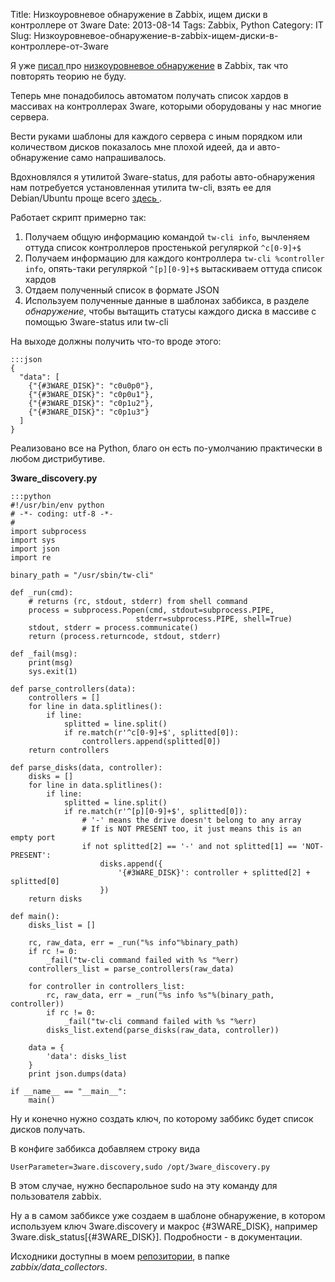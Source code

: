Title: Низкоуровневое обнаружение в Zabbix, ищем диски в контроллере от 3ware
Date: 2013-08-14
Tags: Zabbix, Python
Category: IT
Slug: Низкоуровневое-обнаружение-в-zabbix-ищем-диски-в-контроллере-от-3ware

Я уже [ писал ](/it/Низкоуровневое-обнаружение-в-zabbix) про [низкоуровневое обнаружение](https://www.zabbix.com/documentation/ru/2.0/manual/discovery/low_level_discovery)
в Zabbix, так что повторять теорию не буду.

Теперь мне понадобилось автоматом получать список хардов в массивах
на контроллерах 3ware, которыми оборудованы у нас многие сервера.

Вести руками шаблоны для каждого сервера с иным порядком или количеством дисков
показалось мне плохой идеей, да и авто-обнаружение само напрашивалось.

Вдохновлялся я утилитой 3ware-status, для работы авто-обнаружения нам потребуется
установленная утилита tw-cli, взять ее для Debian/Ubuntu проще всего [ здесь ](http://hwraid.le-vert.net/).

Работает скрипт примерно так:

1. Получаем общую информацию командой `tw-cli info`, вычленяем оттуда список
   контроллеров простенькой регуляркой `^c[0-9]+$`
2. Получаем информацию для каждого контроллера `tw-cli %controller info`, опять-таки
   регуляркой `^[p][0-9]+$` вытаскиваем оттуда список хардов
3. Отдаем полученный список в формате JSON
4. Используем полученные данные в шаблонах заббикса, в разделе *обнаружение*,
   чтобы вытащить статусы каждого диска в массиве с помощью 3ware-status или tw-cli

На выходе должны получить что-то вроде этого:

    :::json
    {
      "data": [
        {"{#3WARE_DISK}": "c0u0p0"},
        {"{#3WARE_DISK}": "c0p0u1"},
        {"{#3WARE_DISK}": "c0p1u2"},
        {"{#3WARE_DISK}": "c0p1u3"}
      ]
    }

Реализовано все на Python, благо он есть по-умолчанию практически в любом дистрибутиве.

**3ware_discovery.py**

    :::python
    #!/usr/bin/env python
    # -*- coding: utf-8 -*-
    #
    import subprocess
    import sys
    import json
    import re

    binary_path = "/usr/sbin/tw-cli"

    def _run(cmd):
        # returns (rc, stdout, stderr) from shell command
        process = subprocess.Popen(cmd, stdout=subprocess.PIPE,
                                stderr=subprocess.PIPE, shell=True)
        stdout, stderr = process.communicate()
        return (process.returncode, stdout, stderr)

    def _fail(msg):
        print(msg)
        sys.exit(1)

    def parse_controllers(data):
        controllers = []
        for line in data.splitlines():
            if line:
                splitted = line.split()
                if re.match(r'^c[0-9]+$', splitted[0]):
                    controllers.append(splitted[0])
        return controllers

    def parse_disks(data, controller):
        disks = []
        for line in data.splitlines():
            if line:
                splitted = line.split()
                if re.match(r'^[p][0-9]+$', splitted[0]):
                    # '-' means the drive doesn't belong to any array
                    # If is NOT PRESENT too, it just means this is an empty port
                    if not splitted[2] == '-' and not splitted[1] == 'NOT-PRESENT':
                        disks.append({
                            '{#3WARE_DISK}': controller + splitted[2] + splitted[0]
                        })
        return disks

    def main():
        disks_list = []

        rc, raw_data, err = _run("%s info"%binary_path)
        if rc != 0:
            _fail("tw-cli command failed with %s "%err)
        controllers_list = parse_controllers(raw_data)

        for controller in controllers_list:
            rc, raw_data, err = _run("%s info %s"%(binary_path, controller))
            if rc != 0:
                _fail("tw-cli command failed with %s "%err)
            disks_list.extend(parse_disks(raw_data, controller))

        data = {
            'data': disks_list
        }
        print json.dumps(data)

    if __name__ == "__main__":
        main()


Ну и конечно нужно создать ключ, по которому заббикс будет список дисков получать.

В конфиге заббикса добавляем строку вида

    UserParameter=3ware.discovery,sudo /opt/3ware_discovery.py

В этом случае, нужно беспарольное sudo на эту команду для пользователя zabbix.

Ну а в самом заббиксе уже создаем в шаблоне обнаружение, в котором используем ключ
3ware.discovery и макрос {#3WARE\_DISK}, например 3ware.disk\_status[{#3WARE\_DISK}].
Подробности - в документации.

Исходники доступны в моем [репозитории](https://github.com/abulimov/utils), в папке *zabbix/data\_collectors*.
